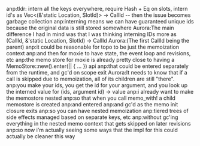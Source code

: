 anp:tldr: intern all the keys everywhere, require Hash + Eq on slots, intern id's as Vec<(&'static Location, SlotId)> -> CallId -- then the issue becomes garbage collection
anp:interning means we can have guaranteed unique ids because the original data is still stored somewhere
Aurora:The main difference I had in mind was that I was thinking interning IDs more as (CallId, &'static Location, SlotId) -> CallId
Aurora:(The first CallId being the parent)
anp:it could be reasonable for topo to be just the memoization context
anp:and then for moxie to have state, the event loop and revisions, etc
anp:the memo store for moxie is already pretty close to having a MemoStore::new().enter(|| { ... }) api
anp:that could be entered separately from the runtime, and gc'd on scope exit
Aurora:It needs to know that if a call is skipped due to memoization, all of its children are still "there".
anp:you make your ids, you get the id for your argument, and you look up the interned value for (ids, argument id) -> value
anp:i already want to make the memostore nested
anp:so that when you call memo_with! a child memostore is created
anp:and entered
anp:and gc'd as the memo init closure exits
anp:so you can have nested memoization
anp:tiered trees of side effects managed based on separate keys, etc
anp:without gc'ing everything in the nested memo context that gets skipped on later revisions
anp:so now i'm actually seeing some ways that the impl for this could actually be cleaner this way
